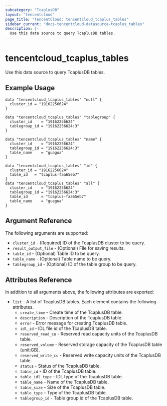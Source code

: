 ```yaml
---
subcategory: "TcaplusDB"
layout: "tencentcloud"
page_title: "TencentCloud: tencentcloud_tcaplus_tables"
sidebar_current: "docs-tencentcloud-datasource-tcaplus_tables"
description: |-
  Use this data source to query TcaplusDB tables.
---
```


# tencentcloud_tcaplus_tables

Use this data source to query TcaplusDB tables.

## Example Usage

```hcl
data "tencentcloud_tcaplus_tables" "null" {
  cluster_id = "19162256624"
}

data "tencentcloud_tcaplus_tables" "tablegroup" {
  cluster_id    = "19162256624"
  tablegroup_id = "19162256624:3"
}

data "tencentcloud_tcaplus_tables" "name" {
  cluster_id    = "19162256624"
  tablegroup_id = "19162256624:3"
  table_name    = "guagua"
}

data "tencentcloud_tcaplus_tables" "id" {
  cluster_id = "19162256624"
  table_id   = "tcaplus-faa65eb7"
}
data "tencentcloud_tcaplus_tables" "all" {
  cluster_id    = "19162256624"
  tablegroup_id = "19162256624:3"
  table_id      = "tcaplus-faa65eb7"
  table_name    = "guagua"
}
```

## Argument Reference

The following arguments are supported:

* `cluster_id` - (Required) ID of the TcaplusDB cluster to be query.
* `result_output_file` - (Optional) File for saving results.
* `table_id` - (Optional) Table ID to be query.
* `table_name` - (Optional) Table name to be query.
* `tablegroup_id` - (Optional) ID of the table group to be query.

## Attributes Reference

In addition to all arguments above, the following attributes are exported:

* `list` - A list of TcaplusDB tables. Each element contains the following attributes.
  * `create_time` - Create time of the TcaplusDB table.
  * `description` - Description of the TcaplusDB table.
  * `error` - Error message for creating TcaplusDB table.
  * `idl_id` - IDL file id of the TcaplusDB table.
  * `reserved_read_cu` - Reserved read capacity units of the TcaplusDB table.
  * `reserved_volume` - Reserved storage capacity of the TcaplusDB table (unit:GB).
  * `reserved_write_cu` - Reserved write capacity units of the TcaplusDB table.
  * `status` - Status of the TcaplusDB table.
  * `table_id` - ID of the TcaplusDB table.
  * `table_idl_type` - IDL type of  the TcaplusDB table.
  * `table_name` - Name of the TcaplusDB table.
  * `table_size` - Size of the TcaplusDB table.
  * `table_type` - Type of the TcaplusDB table.
  * `tablegroup_id` - Table group id of the TcaplusDB table.


